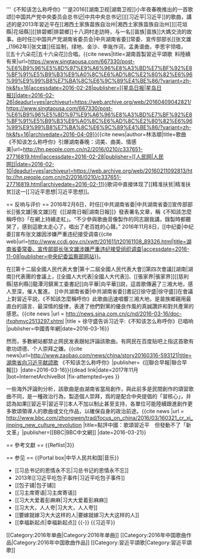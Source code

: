 '''《不知该怎么称呼你》'''是2016[[湖南卫视|湖南卫视]]小年夜春晚推出的一首歌颂[[中国共产党中央委员会总书记|中共中央总书记]][[习近平|习近平]]的歌曲，講述的是2013年習近平在[[湘西土家族苗族自治州|湘西土家族苗族自治州]][[花垣縣|花垣縣]][[排碧鄉|排碧鄉]]十八洞村走訪時，与一名[[苗族|苗族]]大媽交流的故事。由时任[[中国共产党湖南省委员会|中共湖南省委]]常委、宣传部部长[[张文雄_(1962年)|张文雄]]任监制，绿地、金沙、李胤作词，孟勇谱曲，李思宇领唱，[[五十六朵花|五十六朵花]]合唱。<ref name="singtaousa1">{{cite news|title=湖南首製習近平頌歌 料陸續有來|url=https://www.singtaousa.com/667330/post-%E6%B9%96%E5%8D%97%E9%A6%96%E8%A3%BD%E7%BF%92%E8%BF%91%E5%B9%B3%E9%A0%8C%E6%AD%8C%E2%80%82%E6%96%99%E9%99%B8%E7%BA%8C%E6%9C%89%E4%BE%86/?variant=zh-hk&fs=16|accessdate=2016-02-28|publisher=[[星岛日报|星岛日报]]|date=2016-02-26|deadurl=yes|archiveurl=https://web.archive.org/web/20160409042821/https://www.singtaousa.com/667330/post-%E6%B9%96%E5%8D%97%E9%A6%96%E8%A3%BD%E7%BF%92%E8%BF%91%E5%B9%B3%E9%A0%8C%E6%AD%8C%E2%80%82%E6%96%99%E9%99%B8%E7%BA%8C%E6%9C%89%E4%BE%86/?variant=zh-hk&fs=16|archivedate=2016-04-09}}</ref><ref name="Peoplenet">{{cite news|author=林洛頫|title=歌曲《不知该怎么称呼你》引爆湖南春晚：词美、曲美、情感美|url=http://hn.people.com.cn/n2/2016/0210/c337651-27716819.html|accessdate=2016-02-28|publisher=[[人民网|人民网]]|date=2016-02-10|deadurl=yes|archiveurl=https://web.archive.org/web/20160211092813/http://hn.people.com.cn/n2/2016/0210/c337651-27716819.html|archivedate=2016-02-11}}</ref>歌词中直接体现了[[精准扶贫|精准扶贫]]这一[[习近平思想|习近平思想]]。

== 反响与评价 ==
2016年2月6日，时任[[中共湖南省委|中共湖南省委]]宣传部部长[[張文雄|張文雄]]在《[[湖南日報|湖南日報]]》發表署名文章，稱《不知該怎麼稱呼你》「在網上持續走紅」。“不少參與歌曲音像製作的同志跟我講，錄製時都聽哭了，感到這歌太走心了，唱出了老百姓的心聲。”<ref name="singtaousa1" /> 2016年11月8日，[[中纪委|中纪委]]宣布张文雄因涉嫌严重违纪接受调查<ref>{{cite web|url=http://www.ccdi.gov.cn/xwtt/201611/t20161108_89326.html|title=湖南省委常委、宣传部部长张文雄涉嫌严重违纪接受组织调查|accessdate=2016-11-08|publisher=中央纪委监察部网站}}</ref>。

在[[第十二屆全國人民代表大會|第十二屆全國人民代表大會]]第四次會議[[湖南|湖南]]代表團的會議上，[[全國人大代表|全國人大代表]]、[[張家界|張家界]][[慈利縣|慈利縣]]龍潭河鎮黨工委書記[[向平華|向平華]]説，這首歌傳遍了三湘大地，感人至深，催人奮進。 [[中共湖南省委|中共湖南省委]]書記[[徐守盛|徐守盛]]在會議上對習近平説，《不知該怎麼稱呼你》此歌曲迅速唱響三湘大地，是苗族鄉親用最直白的語言、最深情的旋律，表達了他們對黨的優良作風的真誠讚許和對共產黨的感恩。<ref>{{cite news |url = http://news.sina.com.cn/c/nd/2016-03-16/doc-ifxqhmvc2513297.shtml |title = 徐守盛告诉习近平:《不知该怎么称呼你》已唱响 |publisher=中國青年網|date=2016-03-16}}</ref>

然而，多數網站都禁止网民发表跟帖評論該歌曲。有网民在百度贴吧上指这首歌有歌功颂德、个人崇拜之嫌。<ref>{{cite news|url=http://www.zaobao.com/news/china/story20160316-593121|title=湖南省向习近平献颂歌 《不知该怎么称呼你》|publisher=《[[聯合早報|聯合早報]]》|date=2016-03-16}}{{dead link|date=2017年11月 |bot=InternetArchiveBot |fix-attempted=yes }}</ref>

一些海外評論則分析，該歌曲是由湖南省當局創作，與此前多是民間創作的頌習歌曲不同，是一種政治行為，製造個人崇拜，爲的是配合中央提倡的「習核心」，并認為如果[[習近平|習近平]]本人不加以制止甚至支持，各單位可能陸續跟進創作更多歌頌領導人的歌曲或文化作品，以確保自身的政治前途。<ref name="singtaousa1" /><ref>{{cite news |url = http://www.bbc.com/zhongwen/trad/focus_on_china/2016/03/160321_cr_xi_jinping_new_culture_revolution |title=點評中國：歌頌習近平　但發動不了「新文革」|publisher=[[BBC|BBC中文網]] |date=2016-03-21}}</ref>

== 參考文獻 ==
{{Reflist|3}}

== 参见 ==
{{Portal box|中华人民共和国|音乐}}
* [[习总书记的恩情永不忘|习总书记的恩情永不忘]]
* 2013年[[习近平吃包子事件|习近平吃包子事件]]
* [[包子铺|包子铺]]
* [[习主席寄语|习主席寄语]]
* [[习大大爱着彭麻麻|习大大爱着彭麻麻]]
* [[习大大，人人夸|习大大，人人夸]]
* [[要嫁就嫁习大大这样的人|要嫁就嫁习大大这样的人]]
* [[幸福新起点|幸福新起点]]
{{-}}
{{习近平}}

[[Category:2016年单曲|Category:2016年单曲]]
[[Category:2016年中国歌曲作品|Category:2016年中国歌曲作品]]
[[Category:習近平頌歌|Category:習近平頌歌]]